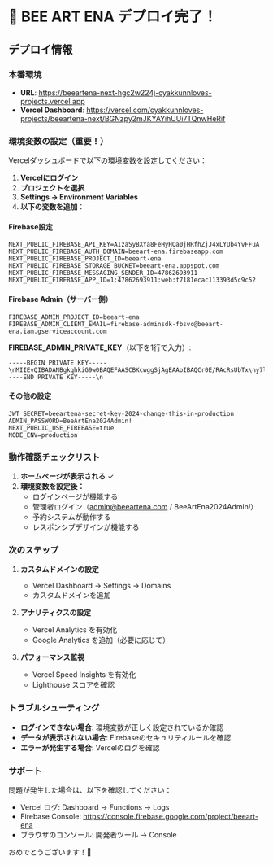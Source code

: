 # 🎉 BEE ART ENA デプロイ完了！

## デプロイ情報

### 本番環境
- **URL**: https://beeartena-next-hgc2w224j-cyakkunnloves-projects.vercel.app
- **Vercel Dashboard**: https://vercel.com/cyakkunnloves-projects/beeartena-next/BGNzpy2mJKYAYihUUi7TQnwHeRif

### 環境変数の設定（重要！）

Vercelダッシュボードで以下の環境変数を設定してください：

1. **Vercelにログイン**
2. **プロジェクトを選択**
3. **Settings → Environment Variables**
4. **以下の変数を追加**：

#### Firebase設定
```
NEXT_PUBLIC_FIREBASE_API_KEY=AIzaSyBXYa8FeHyHQa0jHRfhZjJ4xLYUb4YvFFuA
NEXT_PUBLIC_FIREBASE_AUTH_DOMAIN=beeart-ena.firebaseapp.com
NEXT_PUBLIC_FIREBASE_PROJECT_ID=beeart-ena
NEXT_PUBLIC_FIREBASE_STORAGE_BUCKET=beeart-ena.appspot.com
NEXT_PUBLIC_FIREBASE_MESSAGING_SENDER_ID=47862693911
NEXT_PUBLIC_FIREBASE_APP_ID=1:47862693911:web:f7181ecac113393d5c9c52
```

#### Firebase Admin（サーバー側）
```
FIREBASE_ADMIN_PROJECT_ID=beeart-ena
FIREBASE_ADMIN_CLIENT_EMAIL=firebase-adminsdk-fbsvc@beeart-ena.iam.gserviceaccount.com
```

**FIREBASE_ADMIN_PRIVATE_KEY**（以下を1行で入力）:
```
-----BEGIN PRIVATE KEY-----\nMIIEvQIBADANBgkqhkiG9w0BAQEFAASCBKcwggSjAgEAAoIBAQCr0E/RAcRsUbTx\ny7lgFNw3sQ22m/NyMAmlnF0LEWpwvO0bAvGa+ecxF9fzKV0AoE+TI607RYFjO/Cm\n1zwbU9ZSNLLUcme1slHpcB5FgfIyM6xUIDWchVpw+JkEW9DHbKCXjIOc38Z3W3FF\n8FZGkQwVJKUqVxNrhxB8M6qPeH3FeWzQIdnqwsf7giz3xQv3HMYja1Xwmpoxkg+9\nniHRMbmh87lsyIeITSF1Z3LJBtqHmDFubBLvkr4wRaIQpgK6U/q8/tExQKgAR0tT\n03lVkm3hz3kUJniOaoL+AoiH8VFIgA2N/Ptqp7qYx5f3Cw3LDs5ClsR3xfA6ijq2\nBxonjx9lAgMBAAECggEABMg1wddm1Zf5mBBHntRoeQwDxHJ3QRVJXh4UcIzXIFUA\nfskNxfaQ2CrgecC2jrWnjqzGcyOhBrd3StbV8gca7ECnaJEtm0mft4ZaxVb+UXuN\nie2NPcfFZ7xiRT7eov+o7Ebpg98uRDSxRKp8OuxpwG3mbfUB/J3EAvJM2+o/3+mQ\nkUQ18JzZzKhsX9dzCv4Wcbjnvp0zWj3/O7AfGBUZPfECpqmbJVGQJ709hEThrLjl\nHo09ftSFe8dbTNDp2MtW0Vy+5WNNer8JFYlyKR/B2QMIYh4ArtPUvlIc0GB7zQ/g\n7SGmUnvzCMD6msrZp+DXAow55EERUDl2ndWl3SYwoQKBgQDyTKVjDaD9IwuElJJQ\nM4N09TKsbyqmP72vWNtDSMs4wNPnf1oErCxK4yi7D30uoiPKBwGy9RPHHVyJLiOR\nwh9fHWOJmGpMnI4++IXokpuDT8JginwL57vuaq+Sd2F2uGrlAld/KwXrzfN9+OO8\nCNHvFOUOgetnmt2/4y91lgqmBQKBgQC1h113TER1RPEgjisW1RaqUHOQjoI8ypzc\nsH9Y7m1bsbX/v8Kgt5AHnUPW5EB6YA8n6tIwKG7aBvf2cOrhqQ9pnvFVQwkcMU1P\nmEpGVYffaRNeGqtUYjcdJ/gUuEFUVx/WgESSgmvavWaALBluuy+i+Yvlfj01spfW\nHGd60i9x4QKBgHmx7U82xSjetSY9yM7nUJspm+3nV7BwS0EKi/XbVdaHYubem8PF\nBeoG9aoeOW12misaIcxUMz7KjHOJ7OuEaGVJSXkOSDV6XCdcg0UwfVMSeDos0+jW\n1xkEFHKn6xfJwEaNSozgevTYV/dpTlhexbIi+Hi04BsFOWLrJCcW2PpRAoGATqDS\nkFD9uhnho+tQqLQl/CGa3PuNWA2fAkyE7J1hyvzfy2ZhREIeZd3tu4/kid0/01d4\nMZnh4hhwoVNpudMDtQk+mWLO+GI2jYp2aZ60msWluPYuTf+4xa1BXKAu0/xk8wFe\nMmPBmd6+Hjh7z6XOzXXv7bjPhInWEMz+2YlfOaECgYEAjT+EXZaWzjn4TndVEqNs\nV8xdgbO/LBM9HyMdRMAPM1Of3IkU6HfFSvqNGDv6hdGhT58c58MARnVfIgbM/7e0\neV7T/wjnMEATMxkq1wVfzjI91Dw2bU7OY6FtiLDRuIyZ55oCY3X9CAkLR4jIQzvj\nebrfRiozFRhtGa5Vnam0cf8=\n-----END PRIVATE KEY-----\n
```

#### その他の設定
```
JWT_SECRET=beeartena-secret-key-2024-change-this-in-production
ADMIN_PASSWORD=BeeArtEna2024Admin!
NEXT_PUBLIC_USE_FIREBASE=true
NODE_ENV=production
```

### 動作確認チェックリスト

1. **ホームページが表示される** ✓
2. **環境変数を設定後：**
   - ログインページが機能する
   - 管理者ログイン（admin@beeartena.com / BeeArtEna2024Admin!）
   - 予約システムが動作する
   - レスポンシブデザインが機能する

### 次のステップ

1. **カスタムドメインの設定**
   - Vercel Dashboard → Settings → Domains
   - カスタムドメインを追加

2. **アナリティクスの設定**
   - Vercel Analytics を有効化
   - Google Analytics を追加（必要に応じて）

3. **パフォーマンス監視**
   - Vercel Speed Insights を有効化
   - Lighthouse スコアを確認

### トラブルシューティング

- **ログインできない場合**: 環境変数が正しく設定されているか確認
- **データが表示されない場合**: Firebaseのセキュリティルールを確認
- **エラーが発生する場合**: Vercelのログを確認

### サポート

問題が発生した場合は、以下を確認してください：
- Vercel ログ: Dashboard → Functions → Logs
- Firebase Console: https://console.firebase.google.com/project/beeart-ena
- ブラウザのコンソール: 開発者ツール → Console

おめでとうございます！🎊